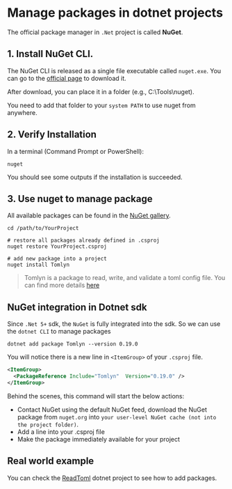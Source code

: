 ﻿# Manage packages in dotnet projects

The official package manager in `.Net` project is called **NuGet**. 

## 1. Install NuGet CLI.

The NuGet CLI is released as a single file executable called `nuget.exe`. You can go to the [official page](https://www.nuget.org/downloads)
to download it.

After download, you can place it in a folder (e.g., C:\Tools\nuget\).

You need to add that folder to your `system PATH` to use nuget from anywhere.

## 2. Verify Installation

In a terminal (Command Prompt or PowerShell):
```shell
nuget
```
You should see some outputs if the installation is succeeded.

## 3. Use nuget to manage package

All available packages can be found in the [NuGet gallery](https://www.nuget.org/PACKAGES).

```shell
cd /path/to/YourProject

# restore all packages already defined in .csproj
nuget restore YourProject.csproj

# add new package into a project
nuget install Tomlyn
```

> Tomlyn is a package to read, write, and validate a toml config file. You can find more details [here](https://www.nuget.org/packages/Tomlyn)

## NuGet integration in Dotnet sdk 

Since `.Net 5+` sdk, the `NuGet` is fully integrated into the sdk. So we can use the `dotnet CLI` to manage packages

```shell
dotnet add package Tomlyn --version 0.19.0
```

You will notice there is a new line in `<ItemGroup>` of your `.csproj` file.

```xml
<ItemGroup>
  <PackageReference Include="Tomlyn"  Version="0.19.0" />
</ItemGroup>
```

Behind the scenes, this command will start the below actions:
- Contact NuGet using the default NuGet feed, download the NuGet package from `nuget.org` into `your user-level NuGet cache (not into the project folder)`.
- Add a <PackageReference> line into your .csproj file
- Make the package immediately available for your project

## Real world example

You can check the [ReadToml](../tutorials/02.ReadToml) dotnet project to see how to add packages.



